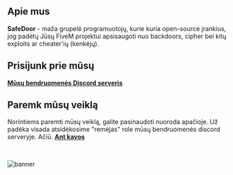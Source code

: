 ## Apie mus
**SafeDoor** - maža grupelė programuotojų, kurie kuria open-source įrankius, jog padėtų Jūsų FiveM projektui apsisaugoti nuo backdoors, cipher bei kitų exploits ar cheater'ių (kenkėjų).

## Prisijunk prie mūsų
**<a href="https://discord.gg/MfhwMKTkzd">
Mūsų bendruomenės Discord serveris
</a>**

## Paremk mūsų veiklą
Norintiems paremti mūsų veiklą, galite pasinaudoti nuoroda apačioje. Už padėka visada atsidėkosime "remėjas" role mūsų bendruomenės discord serveryje. Ačiū.
**<a href="https://www.buymeacoffee.com/safedoor">
Ant kavos
</a>**

<br>

![banner](https://media.discordapp.net/attachments/1189624630072328247/1190302949755334827/image.png?ex=65a14f01&is=658eda01&hm=db0229b1ab012cf4c7b4d6ed789e899bf901fd8b1bc64c31dcdf4c58d5ef2075&=&format=webp&quality=lossless&width=1557&height=156)
